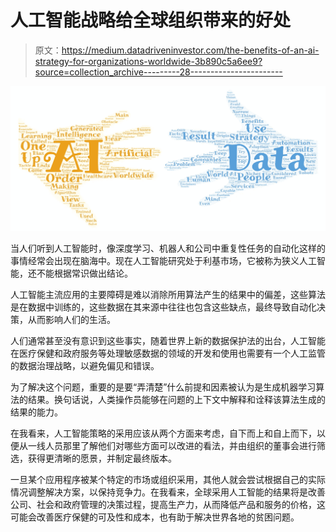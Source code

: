 # 人工智能战略给全球组织带来的好处

> 原文：<https://medium.datadriveninvestor.com/the-benefits-of-an-ai-strategy-for-organizations-worldwide-3b890c5a6ee9?source=collection_archive---------28----------------------->

![](img/c9986b80464f7f09dd6fc7fb1235e4b2.png)

当人们听到人工智能时，像深度学习、机器人和公司中重复性任务的自动化这样的事情经常会出现在脑海中。现在人工智能研究处于利基市场，它被称为狭义人工智能，还不能根据常识做出结论。

人工智能主流应用的主要障碍是难以消除所用算法产生的结果中的偏差，这些算法是在数据中训练的，这些数据在其来源中往往也包含这些缺点，最终导致自动化决策，从而影响人们的生活。

人们通常甚至没有意识到这些事实，随着世界上新的数据保护法的出台，人工智能在医疗保健和政府服务等处理敏感数据的领域的开发和使用也需要有一个人工监管的数据治理战略，以避免偏见和错误。

为了解决这个问题，重要的是要“弄清楚”什么前提和因素被认为是生成机器学习算法的结果。换句话说，人类操作员能够在问题的上下文中解释和诠释该算法生成的结果的能力。

在我看来，人工智能策略的采用应该从两个方面来考虑，自下而上和自上而下，以便从一线人员那里了解他们对哪些方面可以改进的看法，并由组织的董事会进行筛选，获得更清晰的愿景，并制定最终版本。

一旦某个应用程序被某个特定的市场或组织采用，其他人就会尝试根据自己的实际情况调整解决方案，以保持竞争力。在我看来，全球采用人工智能的结果将是改善公司、社会和政府管理的决策过程，提高生产力，从而降低产品和服务的价格，这可能会改善医疗保健的可及性和成本，也有助于解决世界各地的贫困问题。